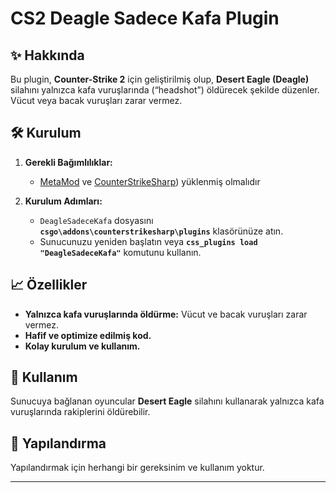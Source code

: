# CS2 Deagle Sadece Kafa Plugin

## ✨ Hakkında
Bu plugin, **Counter-Strike 2** için geliştirilmiş olup, **Desert Eagle (Deagle)** silahını yalnızca kafa vuruşlarında (“headshot”) öldürecek şekilde düzenler. Vücut veya bacak vuruşları zarar vermez.

## 🛠 Kurulum
1. **Gerekli Bağımlılıklar:**
   - [MetaMod](https://www.metamodsource.net/) ve [CounterStrikeSharp](https://docs.cssharp.dev/)) yüklenmiş olmalıdır

2. **Kurulum Adımları:**
   - `DeagleSadeceKafa` dosyasını **`csgo\addons\counterstrikesharp\plugins`** klasörünüze atın.
   - Sunucunuzu yeniden başlatın veya **`css_plugins load "DeagleSadeceKafa"`** komutunu kullanın.

## 📈 Özellikler
- **Yalnızca kafa vuruşlarında öldürme:** Vücut ve bacak vuruşları zarar vermez.
- **Hafif ve optimize edilmiş kod.**
- **Kolay kurulum ve kullanım.**

## 🌟 Kullanım
Sunucuya bağlanan oyuncular **Desert Eagle** silahını kullanarak yalnızca kafa vuruşlarında rakiplerini öldürebilir.

## 🔧 Yapılandırma
Yapılandırmak için herhangi bir gereksinim ve kullanım yoktur.



---

